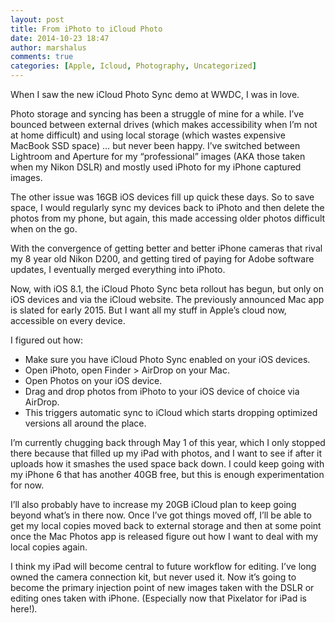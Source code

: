 ```yaml
---
layout: post
title: From iPhoto to iCloud Photo
date: 2014-10-23 18:47
author: marshalus
comments: true
categories: [Apple, Icloud, Photography, Uncategorized]
---
```



When I saw the new iCloud Photo Sync demo at WWDC, I was in love.

Photo storage and syncing has been a struggle of mine for a while. I’ve bounced between external drives (which makes accessibility when I’m not at home difficult) and using local storage (which wastes expensive MacBook SSD space) … but never been happy. I’ve switched between Lightroom and Aperture for my “professional” images (AKA those taken when my Nikon DSLR) and mostly used iPhoto for my iPhone captured images.

The other issue was 16GB iOS devices fill up quick these days. So to save space, I would regularly sync my devices back to iPhoto and then delete the photos from my phone, but again, this made accessing older photos difficult when on the go.

With the convergence of getting better and better iPhone cameras that rival my 8 year old Nikon D200, and getting tired of paying for Adobe software updates, I eventually merged everything into iPhoto.

Now, with iOS 8.1, the iCloud Photo Sync beta rollout has begun, but only on iOS devices and via the iCloud website. The previously announced Mac app is slated for early 2015\. But I want all my stuff in Apple’s cloud now, accessible on every device.

I figured out how:

*   Make sure you have iCloud Photo Sync enabled on your iOS devices.
*   Open iPhoto, open Finder > AirDrop on your Mac.
*   Open Photos on your iOS device.
*   Drag and drop photos from iPhoto to your iOS device of choice via AirDrop.
*   This triggers automatic sync to iCloud which starts dropping optimized versions all around the place.

I’m currently chugging back through May 1 of this year, which I only stopped there because that filled up my iPad with photos, and I want to see if after it uploads how it smashes the used space back down. I could keep going with my iPhone 6 that has another 40GB free, but this is enough experimentation for now.

I’ll also probably have to increase my 20GB iCloud plan to keep going beyond what’s in there now. Once I’ve got things moved off, I’ll be able to get my local copies moved back to external storage and then at some point once the Mac Photos app is released figure out how I want to deal with my local copies again.

I think my iPad will become central to future workflow for editing. I’ve long owned the camera connection kit, but never used it. Now it’s going to become the primary injection point of new images taken with the DSLR or editing ones taken with iPhone. (Especially now that Pixelator for iPad is here!)_._